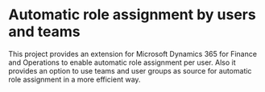 # Automatic role assignment by users and teams
This project provides an extension for Microsoft Dynamics 365 for Finance and Operations to enable automatic role assignment per user. Also it provides an option to use teams and user groups as source for automatic role assignment in a more efficient way.
